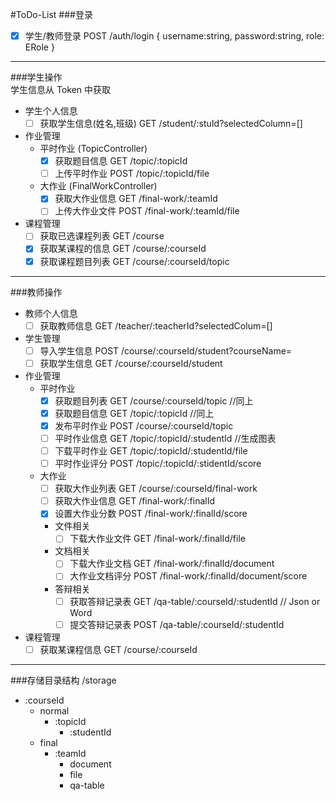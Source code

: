 #ToDo-List
###登录
- [x] 学生/教师登录                              POST /auth/login { username:string, password:string, role: ERole }
----
###学生操作   
学生信息从 Token 中获取
- 学生个人信息
  - [ ] 获取学生信息(姓名,班级)                  GET /student/:stuId?selectedColumn=[]
- 作业管理
  - 平时作业 (TopicController)
    - [x] 获取题目信息                         GET  /topic/:topicId
    - [ ] 上传平时作业                         POST /topic/:topicId/file
  - 大作业 (FinalWorkController)
    - [x] 获取大作业信息                       GET  /final-work/:teamId
    - [ ] 上传大作业文件                       POST /final-work/:teamId/file
- 课程管理
  - [ ] 获取已选课程列表                       GET /course
  - [x] 获取某课程的信息                       GET /course/:courseId
  - [x] 获取课程题目列表                       GET /course/:courseId/topic
----
###教师操作
- 教师个人信息
  - [ ] 获取教师信息             GET /teacher/:teacherId?selectedColum=[]
- 学生管理
  - [ ] 导入学生信息             POST  /course/:courseId/student?courseName=
  - [ ] 获取学生信息             GET   /course/:courseId/student
- 作业管理
  - 平时作业
    - [x] 获取题目列表           GET  /course/:courseId/topic //同上
    - [x] 获取题目信息           GET  /topic/:topicId //同上
    - [x] 发布平时作业           POST /course/:courseId/topic
    - [ ] 平时作业信息           GET  /topic/:topicId/:studentId //生成图表
    - [ ] 下载平时作业           GET  /topic/:topicId/:studentId/file
    - [ ] 平时作业评分           POST /topic/:topicId/:stidentId/score
  - 大作业
    - [ ] 获取大作业列表         GET  /course/:courseId/final-work
    - [ ] 获取大作业信息         GET  /final-work/:finalId
    - [x] 设置大作业分数         POST /final-work/:finalId/score
    - 文件相关
      - [ ] 下载大作业文件       GET /final-work/:finalId/file
    - 文档相关
      - [ ] 下载大作业文档       GET  /final-work/:finalId/document
      - [ ] 大作业文档评分       POST /final-work/:finalId/document/score
    - 答辩相关
      - [ ] 获取答辩记录表       GET  /qa-table/:courseId/:studentId   // Json or Word
      - [ ] 提交答辩记录表       POST /qa-table/:courseId/:studentId
- 课程管理
  - [ ] 获取某课程信息           GET /course/:courseId
----
###存储目录结构
/storage
  - :courseId
    - normal
      - :topicId
        - :studentId
    - final
      - :teamId
        - document
        - file
        - qa-table